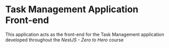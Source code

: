 # Task Management Application Front-end

This application acts as the front-end for the Task Management application developed throughout the *NestJS - Zero to Hero* course
